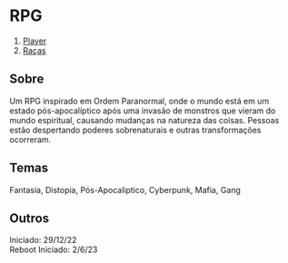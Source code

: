 # RPG

1. [Player](./RPG/Player.md)
2. [Raças](./RPG/Raças.md)

## Sobre

Um RPG inspirado em Ordem Paranormal, onde o mundo está em um estado pós-apocalíptico após uma invasão de monstros que vieram do mundo espiritual, causando mudanças na natureza das coisas. Pessoas estão despertando poderes sobrenaturais e outras transformações ocorreram.

## Temas

Fantasia, Distopia, Pós-Apocaliptico, Cyberpunk, Mafia, Gang

## Outros

Iniciado: 29/12/22  
Reboot Iniciado: 2/6/23
